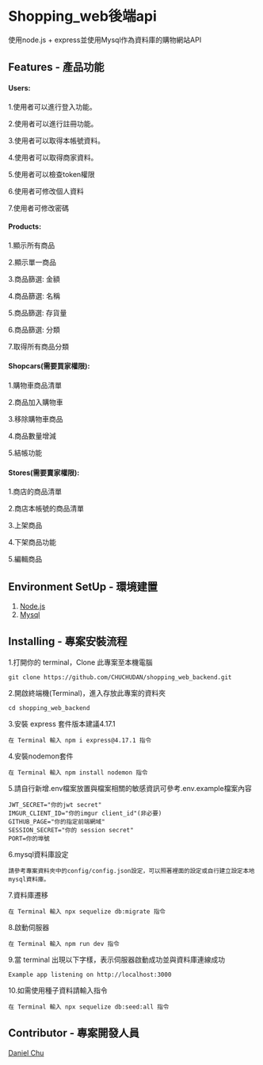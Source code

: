 Shopping_web後端api
====
使用node.js + express並使用Mysql作為資料庫的購物網站API

Features - 產品功能
-----
#### Users:

1.使用者可以進行登入功能。

2.使用者可以進行註冊功能。

3.使用者可以取得本帳號資料。

4.使用者可以取得商家資料。

5.使用者可以檢查token權限

6.使用者可修改個人資料

7.使用者可修改密碼

#### Products:

1.顯示所有商品

2.顯示單一商品

3.商品篩選: 金額

4.商品篩選: 名稱

5.商品篩選: 存貨量

6.商品篩選: 分類

7.取得所有商品分類

#### Shopcars(需要買家權限):

1.購物車商品清單

2.商品加入購物車

3.移除購物車商品

4.商品數量增減

5.結帳功能

#### Stores(需要賣家權限):

1.商店的商品清單

2.商店本帳號的商品清單

3.上架商品

4.下架商品功能

5.編輯商品

Environment SetUp - 環境建置
-----
1. [Node.js](https://nodejs.org/en/)
2. [Mysql](https://www.mysql.com/)

Installing - 專案安裝流程
----
1.打開你的 terminal，Clone 此專案至本機電腦

    git clone https://github.com/CHUCHUDAN/shopping_web_backend.git
    
2.開啟終端機(Terminal)，進入存放此專案的資料夾

    cd shopping_web_backend
    
3.安裝 express 套件版本建議4.17.1

    在 Terminal 輸入 npm i express@4.17.1 指令
    
4.安裝nodemon套件
    
    在 Terminal 輸入 npm install nodemon 指令
    
5.請自行新增.env檔案放置與檔案相關的敏感資訊可參考.env.example檔案內容

    JWT_SECRET="你的jwt secret"
    IMGUR_CLIENT_ID="你的imgur client_id"(非必要)
    GITHUB_PAGE="你的指定前端網域"
    SESSION_SECRET="你的 session secret"
    PORT=你的埠號

6.mysql資料庫設定

    請參考專案資料夾中的config/config.json設定，可以照著裡面的設定或自行建立設定本地mysql資料庫。

7.資料庫遷移

    在 Terminal 輸入 npx sequelize db:migrate 指令  
    
8.啟動伺服器
  
    在 Terminal 輸入 npm run dev 指令
    
9.當 terminal 出現以下字樣，表示伺服器啟動成功並與資料庫連線成功

    Example app listening on http://localhost:3000

10.如需使用種子資料請輸入指令

    在 Terminal 輸入 npx sequelize db:seed:all 指令
    
Contributor - 專案開發人員
-----
[Daniel Chu](https://github.com/CHUCHUDAN)